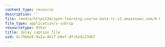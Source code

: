 ```yaml
---
content_type: resource
description: ''
file: /media/https%3A/open-learning-course-data-rc.s3.amazonaws.com/8-04-quantum-physics-i-spring-2016/dc79b6e89a2ade17b0efdfcb2dc27db7_XDm2cxC-UU.srt
file_type: application/x-subrip
resourcetype: Other
title: 3play caption file
uid: dc79b6e8-9a2a-de17-b0ef-dfcb2dc27db7
---
```

